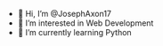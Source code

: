 - 👋 Hi, I’m @JosephAxon17
- 👀 I’m interested in Web Development 
- 🌱 I’m currently learning Python


<!---
JosephAxon17/JosephAxon17 is a ✨ special ✨ repository because its `README.md` (this file) appears on your GitHub profile.
You can click the Preview link to take a look at your changes.
--->
